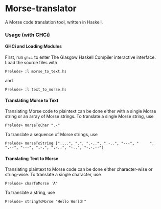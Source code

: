 # Morse-translator
A Morse code translation tool, written in Haskell.

### Usage (with GHCi)

#### GHCi and Loading Modules

First, run `ghci` to enter The Glasgow Haskell Compiler interactive interface. Load the source files with 

```
Prelude> :l morse_to_text.hs
```
and
```
Prelude> :l text_to_morse.hs
```

#### Translating Morse to Text

Translating Morse code to plaintext can be done either with a single Morse string or an array of Morse strings. To translate a single Morse string, use

```
Prelude> morseToChar ".-" 
```

To translate a sequence of Morse strings, use

```
Prelude> morseToString ["....", ".", ".-..", ".-..", "---", "     ", ".--", "---", ".-.", ".-..", "-..", "-.-.--"]
```

#### Translating Text to Morse

Translating plaintext to Morse code can be done either character-wise or string-wise. To translate a single character, use

```
Prelude> charToMorse 'A'
```

To translate a string, use

```
Prelude> stringToMorse "Hello World!"
```
